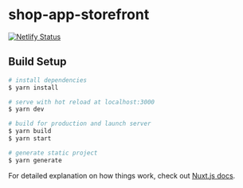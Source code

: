 # shop-app-storefront

[![Netlify Status](https://api.netlify.com/api/v1/badges/062da8d9-e047-4af5-9e92-a1fb05cb4b5d/deploy-status)](https://app.netlify.com/sites/shop-app-storefront/deploys)

## Build Setup

```bash
# install dependencies
$ yarn install

# serve with hot reload at localhost:3000
$ yarn dev

# build for production and launch server
$ yarn build
$ yarn start

# generate static project
$ yarn generate
```

For detailed explanation on how things work, check out [Nuxt.js docs](https://nuxtjs.org).
